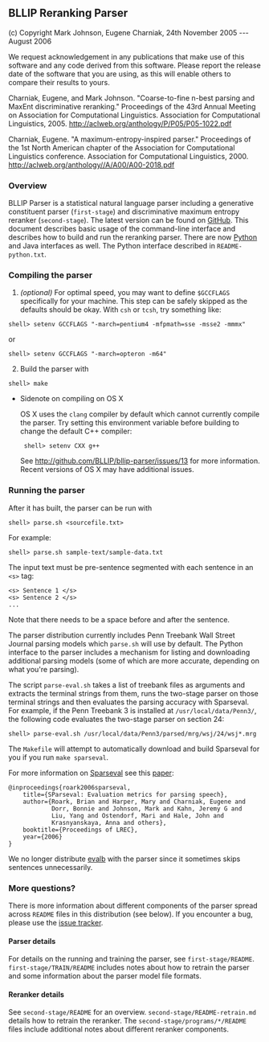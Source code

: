 ## BLLIP Reranking Parser

(c) Copyright Mark Johnson, Eugene Charniak, 24th November 2005 --- August 2006

We request acknowledgement in any publications that make use of this
software and any code derived from this software.  Please report the
release date of the software that you are using, as this will enable
others to compare their results to yours.

Charniak, Eugene, and Mark Johnson. "Coarse-to-fine n-best parsing
and MaxEnt discriminative reranking." Proceedings of the 43rd Annual
Meeting on Association for Computational Linguistics. Association
for Computational Linguistics, 2005.
http://aclweb.org/anthology/P/P05/P05-1022.pdf

Charniak, Eugene. "A maximum-entropy-inspired parser." Proceedings of
the 1st North American chapter of the Association for Computational
Linguistics conference. Association for Computational Linguistics,
2000.
http://aclweb.org/anthology//A/A00/A00-2018.pdf

### Overview

BLLIP Parser is a statistical natural language parser including a
generative constituent parser (`first-stage`) and discriminative
maximum entropy reranker (`second-stage`). The latest version can
be found on [GitHub](https://github.com/BLLIP/bllip-parser). This
document describes basic usage of the command-line interface and
describes how to build and run the reranking parser.  There are now
[Python](http://pypi.python.org/pypi/bllipparser/) and Java interfaces
as well. The Python interface described in `README-python.txt`.

### Compiling the parser

1. *(optional)* For optimal speed, you may want to define `$GCCFLAGS` 
specifically for your machine. This step can be safely skipped as the
defaults should be okay. With `csh` or `tcsh`, try something like:

 ```
 shell> setenv GCCFLAGS "-march=pentium4 -mfpmath=sse -msse2 -mmmx"
 ```

 or

 ```
 shell> setenv GCCFLAGS "-march=opteron -m64"
 ```

2. Build the parser with

```
shell> make
```

  * Sidenote on compiling on OS X

    OS X uses the `clang` compiler by default which cannot currently
    compile the parser.  Try setting this environment variable before
    building to change the default C++ compiler:

         shell> setenv CXX g++

    See http://github.com/BLLIP/bllip-parser/issues/13 for more
    information. Recent versions of OS X may have additional issues.

### Running the parser

After it has built, the parser can be run with

    shell> parse.sh <sourcefile.txt>

For example:

    shell> parse.sh sample-text/sample-data.txt

The input text must be pre-sentence segmented with each sentence in an
`<s>` tag:

    <s> Sentence 1 </s>
    <s> Sentence 2 </s>
    ...

Note that there needs to be a space before and after the sentence.

The parser distribution currently includes Penn Treebank Wall Street
Journal parsing models which `parse.sh` will use by default. The Python
interface to the parser includes a mechanism for listing and downloading
additional parsing models (some of which are more accurate, depending
on what you're parsing).

The script `parse-eval.sh` takes a list of treebank files as arguments
and extracts the terminal strings from them, runs the two-stage parser
on those terminal strings and then evaluates the parsing accuracy
with Sparseval.  For example, if the Penn Treebank 3 is installed at
`/usr/local/data/Penn3/`, the following code evaluates the two-stage
parser on section 24:
 
 ```
 shell> parse-eval.sh /usr/local/data/Penn3/parsed/mrg/wsj/24/wsj*.mrg
 ```

The `Makefile` will attempt to automatically download and build Sparseval
for you if you run `make sparseval`.

For more information on [Sparseval](http://old-site.clsp.jhu.edu/ws2005/groups/eventdetect/files/SParseval.tgz)
see this [paper](http://www.lrec-conf.org/proceedings/lrec2006/pdf/116_pdf.pdf):

    @inproceedings{roark2006sparseval,
        title={SParseval: Evaluation metrics for parsing speech},
        author={Roark, Brian and Harper, Mary and Charniak, Eugene and 
                Dorr, Bonnie and Johnson, Mark and Kahn, Jeremy G and 
                Liu, Yang and Ostendorf, Mari and Hale, John and
                Krasnyanskaya, Anna and others},
        booktitle={Proceedings of LREC},
        year={2006}
    }

We no longer distribute [evalb](http://nlp.cs.nyu.edu/evalb/) with the
parser since it sometimes skips sentences unnecessarily.

### More questions?

There is more information about different components of the
parser spread across `README` files in this distribution
(see below).  If you encounter a bug, please use the [issue
tracker](http://github.com/BLLIP/bllip-parser/issues).

#### Parser details

For details on the running and training the parser, see
`first-stage/README`.  `first-stage/TRAIN/README` includes notes about
how to retrain the parser and some information about the parser model
file formats.

#### Reranker details

See `second-stage/README` for an overview.
`second-stage/README-retrain.md` details how to retrain the reranker.
The `second-stage/programs/*/README` files include additional notes
about different reranker components.
